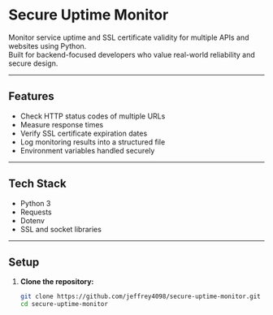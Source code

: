 # Secure Uptime Monitor

Monitor service uptime and SSL certificate validity for multiple APIs and websites using Python.  
Built for backend-focused developers who value real-world reliability and secure design.

---

## Features
- Check HTTP status codes of multiple URLs
- Measure response times
- Verify SSL certificate expiration dates
- Log monitoring results into a structured file
- Environment variables handled securely

---

## Tech Stack
- Python 3
- Requests
- Dotenv
- SSL and socket libraries

---

## Setup

1. **Clone the repository:**
   ```bash
   git clone https://github.com/jeffrey4098/secure-uptime-monitor.git
   cd secure-uptime-monitor

